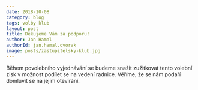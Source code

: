 ```yaml
---
date: 2018-10-08
category: blog
tags: volby klub 
layout: post
title: Děkujeme Vám za podporu! 
author: Jan Hamal
authorId: jan.hamal.dvorak
image: posts/zastupitelsky-klub.jpg
---
```


Během povolebního vyjednávání se budeme snažit zužitkovat tento volební zisk v možnost podílet se na vedení radnice. Věříme, že se nám podaří domluvit se na jejím otevírání.

